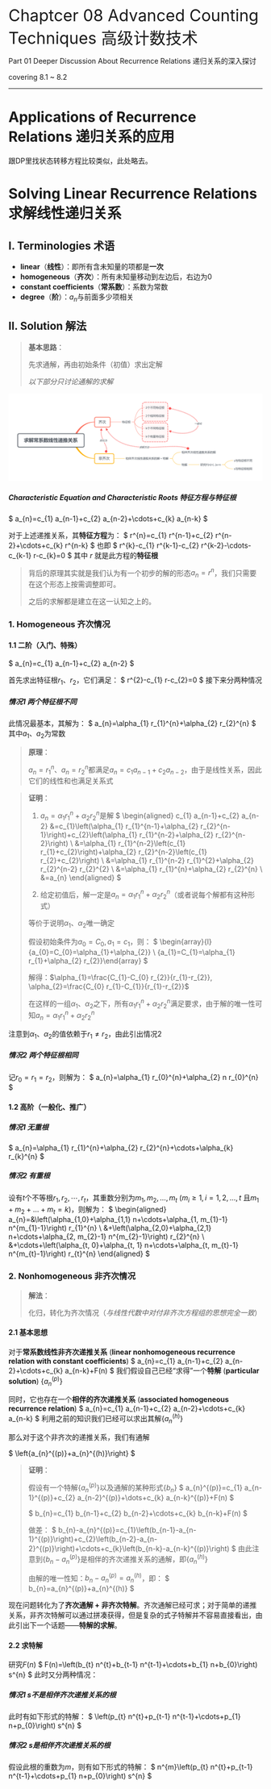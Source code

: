 <font size=6>Chaptcer 08 Advanced Counting Techniques 高级计数技术</font>

Part 01 Deeper Discussion About Recurrence Relations 递归关系的深入探讨

covering 8.1 ~ 8.2

------

# Applications of Recurrence Relations 递归关系的应用

跟DP里找状态转移方程比较类似，此处略去。

# Solving Linear Recurrence Relations 求解线性递归关系

## I. Terminologies 术语

- **linear**（**线性**）：即所有含未知量的项都是**一次**
- **homogeneous**（**齐次**）：所有未知量移动到左边后，右边为0
- **constant coefficients**（**常系数**）：系数为常数
- **degree**（**阶**）：$a_n$与前面多少项相关

## II. Solution 解法

> **基本思路**：
>
> 先求通解，再由初始条件（初值）求出定解
>
> *以下部分只讨论通解的求解*

![](../img/CH08/01_mindmap.png)

##### Characteristic Equation and Characteristic Roots 特征方程与特征根


$
a_{n}=c_{1} a_{n-1}+c_{2} a_{n-2}+\cdots+c_{k} a_{n-k}
$


对于上述递推关系，其**特征方程**为：
$
r^{n}=c_{1} r^{n-1}+c_{2} r^{n-2}+\cdots+c_{k} r^{n-k}
$
也即
$
r^{k}-c_{1} r^{k-1}-c_{2} r^{k-2}-\cdots-c_{k-1} r-c_{k}=0
$
其中 $r$ 就是此方程的**特征根**

> 背后的原理其实就是我们认为有一个初步的解的形态$a_n=r^n$，我们只需要在这个形态上按需调整即可。
>
> 之后的求解都是建立在这一认知之上的。

### 1. Homogeneous 齐次情况

#### 1.1 二阶（入门、特殊）

$
a_{n}=c_{1} a_{n-1}+c_{2} a_{n-2}
$

首先求出特征根$r_1$、$r_2$，它们满足：
$
r^{2}-c_{1} r-c_{2}=0
$
接下来分两种情况

##### 情况1  两个特征根不同

此情况最基本，其解为：
$
a_{n}=\alpha_{1} r_{1}^{n}+\alpha_{2} r_{2}^{n}
$
其中$a_1$、$a_2$为常数

> **原理**：
>
> $a_n=r_1^n$、$a_n=r_2^n$都满足$a_{n}=c_{1} a_{n-1}+c_{2} a_{n-2}$，由于是线性关系，因此它们的线性和也满足关系式

> **证明**：
>
> 1. $a_n=\alpha_{1} r_{1}^{n}+\alpha_{2} r_{2}^{n}$是解
> $
> \begin{aligned} c_{1} a_{n-1}+c_{2} a_{n-2} &=c_{1}\left(\alpha_{1} r_{1}^{n-1}+\alpha_{2} r_{2}^{n-1}\right)+c_{2}\left(\alpha_{1} r_{1}^{n-2}+\alpha_{2} r_{2}^{n-2}\right) \\ &=\alpha_{1} r_{1}^{n-2}\left(c_{1} r_{1}+c_{2}\right)+\alpha_{2} r_{2}^{n-2}\left(c_{1} r_{2}+c_{2}\right) \\ &=\alpha_{1} r_{1}^{n-2} r_{1}^{2}+\alpha_{2} r_{2}^{n-2} r_{2}^{2} \\ &=\alpha_{1} r_{1}^{n}+\alpha_{2} r_{2}^{n} \\ &=a_{n} \end{aligned}
> $
>
> 2. 给定初值后，解一定是$a_{n}=\alpha_{1} r_{1}^{n}+\alpha_{2} r_{2}^{n}$（或者说每个解都有这种形式）
>
> 等价于说明$\alpha_1$、$\alpha_2$唯一确定
>
> 假设初始条件为$a_{0}=C_{0}, a_{1}=c_{1}$，则：
> $
> \begin{array}{l}{a_{0}=C_{0}=\alpha_{1}+\alpha_{2}} \\ {a_{1}=C_{1}=\alpha_{1} r_{1}+\alpha_{2} r_{2}}\end{array}
> $
>
> 解得：$\alpha_{1}=\frac{C_{1}-C_{0} r_{2}}{r_{1}-r_{2}}, \alpha_{2}=\frac{C_{0} r_{1}-C_{1}}{r_{1}-r_{2}}$
>
> 在这样的一组$\alpha_1$、$\alpha_2$之下，所有$\alpha_{1} r_{1}^{n}+\alpha_{2} r_{2}^{n}$满足要求，由于解的唯一性可知$a_{n}=\alpha_{1} r_{1}^{n}+\alpha_{2} r_{2}^{n}$

注意到$\alpha_1$、$\alpha_2$的值依赖于$r_1\neq r_2$，由此引出情况2

##### 情况2  两个特征根相同

记$r_0=r_1=r_2$，则解为：
$
a_{n}=\alpha_{1} r_{0}^{n}+\alpha_{2} n r_{0}^{n}
$

#### 1.2 高阶（一般化、推广）

##### 情况1  无重根

$
a_{n}=\alpha_{1} r_{1}^{n}+\alpha_{2} r_{2}^{n}+\cdots+\alpha_{k} r_{k}^{n}
$

##### 情况2  有重根

设有$t$个不等根$r_{1}, r_{2}, \cdots, r_{t}$，其重数分别为$m_{1},  m_{2}, \dots, m_{t}$ ($m_{i} \geqslant 1, i = 1,2,...,t$ 且$m_{1}+m_{2}+\dots+m_{t}=k$)，则解为：
$
\begin{aligned} a_{n}=&\left(\alpha_{1,0}+\alpha_{1,1} n+\cdots+\alpha_{1, m_{1}-1} n^{m_{1}-1}\right) r_{1}^{n} \\ &+\left(\alpha_{2,0}+\alpha_{2,1} n+\cdots+\alpha_{2, m_{2}-1} n^{m_{2}-1}\right) r_{2}^{n} \\ &+\cdots+\left(\alpha_{t, 0}+\alpha_{t, 1} n+\cdots+\alpha_{t, m_{t}-1} n^{m_{t}-1}\right) r_{t}^{n} \end{aligned}
$

### 2. Nonhomogeneous 非齐次情况

> **解法**：
>
> 化归，转化为齐次情况（*与线性代数中对付非齐次方程组的思想完全一致*）

#### 2.1  基本思想

对于**常系数线性非齐次递推关系** (**linear nonhomogeneous recurrence relation with constant coefficients**)
$
a_{n}=c_{1} a_{n-1}+c_{2} a_{n-2}+\cdots+c_{k} a_{n-k}+F(n)
$
我们假设自己已经“求得”一个**特解** (**particular solution**) $\left\{a_{n}^{(p)}\right\}$

同时，它也存在一个**相伴的齐次递推关系** (**associated homogeneous recurrence relation**)
$
a_{n}=c_{1} a_{n-1}+c_{2} a_{n-2}+\cdots+c_{k} a_{n-k}
$
利用之前的知识我们已经可以求出其解$\left\{a_{n}^{(h)}\right\}$

那么对于这个非齐次的递推关系，我们有通解


$
\left\{a_{n}^{(p)}+a_{n}^{(h)}\right\}
$

> **证明**：
>
> 假设有一个特解$\left\{a_{n}^{(p)}\right\}$以及通解的某种形式$\left\{b_{n}\right\}$
> $
> a_{n}^{(p)}=c_{1} a_{n-1}^{(p)}+c_{2} a_{n-2}^{(p)}+\dots+c_{k} a_{n-k}^{(p)}+F(n)
> $
>
> $
> b_{n}=c_{1} b_{n-1}+c_{2} b_{n-2}+\cdots+c_{k} b_{n-k}+F(n)
> $
>
> 做差：
> $
> b_{n}-a_{n}^{(p)}=c_{1}\left(b_{n-1}-a_{n-1}^{(p)}\right)+c_{2}\left(b_{n-2}-a_{n-2}^{(p)}\right)+\cdots+c_{k}\left(b_{n-k}-a_{n-k}^{(p)}\right)
> $
> 由此注意到$\left\{b_{n}-a_{n}^{(p)}\right\}$是相伴的齐次递推关系的通解，即$\left\{a_{n}^{(h)}\right\}$
>
> 由解的唯一性知：$b_{n}-a_{n}^{(p)} = a_{n}^{(h)}$，即：
> $
> b_{n}=a_{n}^{(p)}+a_{n}^{(h)}
> $

现在问题转化为了**齐次通解 + 非齐次特解**。齐次通解已经可求；对于简单的递推关系，非齐次特解可以通过拼凑获得，但是复杂的式子特解并不容易直接看出，由此引出下一个话题——**特解的求解**。

#### 2.2 求特解

研究$F(n)$
$
F(n)=\left(b_{t} n^{t}+b_{t-1} n^{t-1}+\cdots+b_{1} n+b_{0}\right) s^{n}
$
此时又分两种情况：

##### 情况1  s不是相伴齐次递推关系的根

此时有如下形式的特解：
$
\left(p_{t} n^{t}+p_{t-1} n^{t-1}+\cdots+p_{1} n+p_{0}\right) s^{n}
$

##### 情况2  s是相伴齐次递推关系的根

假设此根的重数为$m$，则有如下形式的特解：
$
n^{m}\left(p_{t} n^{t}+p_{t-1} n^{t-1}+\cdots+p_{1} n+p_{0}\right) s^{n}
$